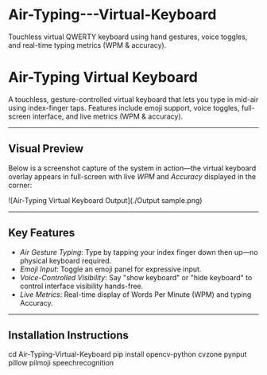# Air-Typing---Virtual-Keyboard
Touchless virtual QWERTY keyboard using hand gestures, voice toggles, and real-time typing metrics (WPM &amp; accuracy).

# Air-Typing Virtual Keyboard

A touchless, gesture-controlled virtual keyboard that lets you type in mid-air using index-finger taps. Features include emoji support, voice toggles, full-screen interface, and live metrics (WPM & accuracy).

---

##  Visual Preview

Below is a screenshot capture of the system in action—the virtual keyboard overlay appears in full-screen with live *WPM* and *Accuracy* displayed in the corner:

![Air-Typing Virtual Keyboard Output](./Output sample.png)

---

##  Key Features

- *Air Gesture Typing*: Type by tapping your index finger down then up—no physical keyboard required.
- *Emoji Input*: Toggle an emoji panel for expressive input.
- *Voice-Controlled Visibility*: Say "show keyboard" or "hide keyboard" to control interface visibility hands-free.
- *Live Metrics*: Real-time display of Words Per Minute (WPM) and typing Accuracy.

---

##  Installation Instructions

cd Air-Typing-Virtual-Keyboard
pip install opencv-python cvzone pynput pillow pilmoji speechrecognition
